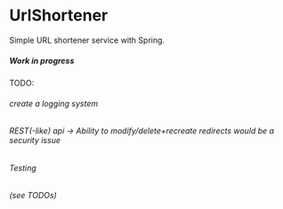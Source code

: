 # UrlShortener
Simple URL shortener service with Spring.

##### Work in progress

TODO:
###### create a logging system
###### REST(-like) api -> Ability to modify/delete+recreate redirects would be a security issue
###### Testing
###### (see TODOs)